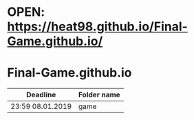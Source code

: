 # OPEN: https://heat98.github.io/Final-Game.github.io/

# Final-Game.github.io

| Deadline  | Folder name |
|-----------|-------------|
| 23:59 08.01.2019 | game |

